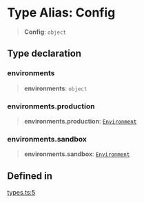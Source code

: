 # Type Alias: Config

> **Config**: `object`

## Type declaration

### environments

> **environments**: `object`

### environments.production

> **environments.production**: [`Environment`](/docs/tools/SDK/type-aliases/Environment.md)

### environments.sandbox

> **environments.sandbox**: [`Environment`](/docs/tools/SDK/type-aliases/Environment.md)

## Defined in

[types.ts:5](https://github.com/monerium/js-monorepo/blob/main/packages/sdk/src/types.ts#L5)
